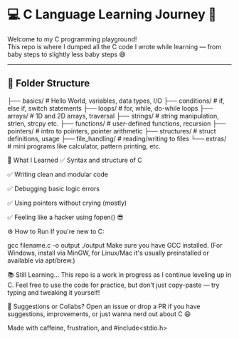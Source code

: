 # 💻 C Language Learning Journey 🚀

Welcome to my C programming playground!  
This repo is where I dumped all the C code I wrote while learning — from baby steps to slightly less baby steps 😅

---

## 📁 Folder Structure

├── basics/            # Hello World, variables, data types, I/O
├── conditions/        # if, else if, switch statements
├── loops/             # for, while, do-while loops
├── arrays/            # 1D and 2D arrays, traversal
├── strings/           # string manipulation, strlen, strcpy etc.
├── functions/         # user-defined functions, recursion
├── pointers/          # intro to pointers, pointer arithmetic
├── structures/        # struct definitions, usage
├── file_handling/     # reading/writing to files
└── extras/            # mini programs like calculator, pattern printing, etc.

🧠 What I Learned
✅ Syntax and structure of C

✅ Writing clean and modular code

✅ Debugging basic logic errors

✅ Using pointers without crying (mostly)

✅ Feeling like a hacker using fopen() 😎

⚙️ How to Run
If you're new to C:

gcc filename.c -o output
./output
Make sure you have GCC installed. (For Windows, install via MinGW, for Linux/Mac it's usually preinstalled or available via apt/brew.)

📚 Still Learning...
This repo is a work in progress as I continue leveling up in C.
Feel free to use the code for practice, but don't just copy-paste — try typing and tweaking it yourself!

📩 Suggestions or Collabs?
Open an issue or drop a PR if you have suggestions, improvements, or just wanna nerd out about C 😄

Made with caffeine, frustration, and #include<stdio.h>
